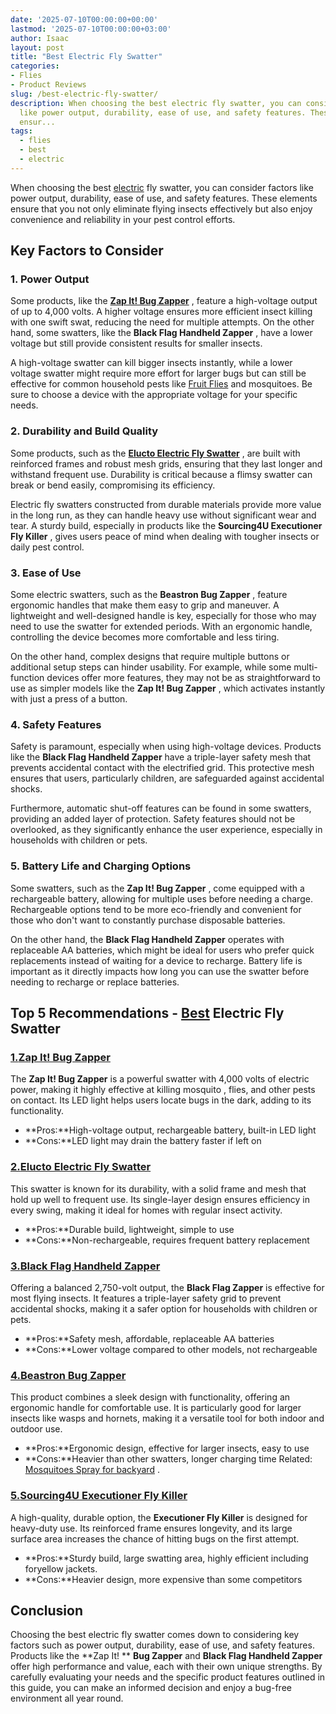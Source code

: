 ```yaml
---
date: '2025-07-10T00:00:00+00:00'
lastmod: '2025-07-10T00:00:00+03:00'
author: Isaac
layout: post
title: "Best Electric Fly Swatter"
categories:
- Flies
- Product Reviews
slug: /best-electric-fly-swatter/
description: When choosing the best electric fly swatter, you can consider factors
  like power output, durability, ease of use, and safety features. These elements
  ensur...
tags: 
  - flies
  - best
  - electric
---
```

When choosing the best [electric](/posts/best-electric-riding-lawn-mowers/) fly swatter, you can consider factors like power output, durability, ease of use, and safety features. These elements ensure that you not only eliminate flying insects effectively but also enjoy convenience and reliability in your pest control efforts.
## Key Factors to Consider
### 1. Power Output
Some products, like the
[**Zap It! Bug Zapper**](https://www.amazon.com/dp/B0859Q3DQ2/?tag=p-policy-20)
, feature a high-voltage output of up to 4,000 volts. A higher voltage ensures more efficient insect killing with one swift swat, reducing the need for multiple attempts. On the other hand, some swatters, like the
**Black Flag Handheld Zapper**
, have a lower voltage but still provide consistent results for smaller insects.

A high-voltage swatter can kill bigger insects instantly, while a lower voltage swatter might require more effort for larger bugs but can still be effective for common household pests like
[Fruit Flies](https://entomology.ca.uky.edu/ef621)
and mosquitoes. Be sure to choose a device with the appropriate voltage for your specific needs.
### 2. Durability and Build Quality
Some products, such as the
[**Elucto Electric Fly Swatter**](https://www.amazon.com/dp/B01F3N8A4Q/?tag=p-policy-20)
, are built with reinforced frames and robust mesh grids, ensuring that they last longer and withstand frequent use. Durability is critical because a flimsy swatter can break or bend easily, compromising its efficiency.

Electric fly swatters constructed from durable materials provide more value in the long run, as they can handle heavy use without significant wear and tear. A sturdy build, especially in products like the
**Sourcing4U Executioner Fly Killer**
, gives users peace of mind when dealing with tougher insects or daily pest control.
### 3. Ease of Use
Some electric swatters, such as the
**Beastron Bug Zapper**
, feature ergonomic handles that make them easy to grip and maneuver. A lightweight and well-designed handle is key, especially for those who may need to use the swatter for extended periods. With an ergonomic handle, controlling the device becomes more comfortable and less tiring.

On the other hand, complex designs that require multiple buttons or additional setup steps can hinder usability. For example, while some multi-function devices offer more features, they may not be as straightforward to use as simpler models like the
**Zap It! Bug Zapper**
, which activates instantly with just a press of a button.
### 4. Safety Features
Safety is paramount, especially when using high-voltage devices. Products like the
**Black Flag Handheld Zapper**
have a triple-layer safety mesh that prevents accidental contact with the electrified grid. This protective mesh ensures that users, particularly children, are safeguarded against accidental shocks.

Furthermore, automatic shut-off features can be found in some swatters, providing an added layer of protection. Safety features should not be overlooked, as they significantly enhance the user experience, especially in households with children or pets.
### 5. Battery Life and Charging Options
Some swatters, such as the
**Zap It! Bug Zapper**
, come equipped with a rechargeable battery, allowing for multiple uses before needing a charge. Rechargeable options tend to be more eco-friendly and convenient for those who don't want to constantly purchase disposable batteries.

On the other hand, the
**Black Flag Handheld Zapper**
operates with replaceable AA batteries, which might be ideal for users who prefer quick replacements instead of waiting for a device to recharge. Battery life is important as it directly impacts how long you can use the swatter before needing to recharge or replace batteries.
## Top 5 Recommendations - [Best](/posts/best-electric-tiller-for-clay-soil/) Electric Fly Swatter
### [1.**Zap It! Bug Zapper**](https://www.amazon.com/dp/B0859Q3DQ2/?tag=p-policy-20)
The
**Zap It! Bug Zapper**
is a powerful swatter with 4,000 volts of electric power, making it highly effective at
killing mosquito
, flies, and other pests on contact. Its LED light helps users locate bugs in the dark, adding to its functionality.
- **Pros:**High-voltage output, rechargeable battery, built-in LED light
- **Cons:**LED light may drain the battery faster if left on
### [2.**Elucto Electric Fly Swatter**](https://www.amazon.com/dp/B01F3N8A4Q/?tag=p-policy-20)
This swatter is known for its durability, with a solid frame and mesh that hold up well to frequent use. Its single-layer design ensures efficiency in every swing, making it ideal for homes with regular insect activity.
- **Pros:**Durable build, lightweight, simple to use
- **Cons:**Non-rechargeable, requires frequent battery replacement
### [3.**Black Flag Handheld Zapper**](https://www.amazon.com/dp/B07N2K9KYT/?tag=p-policy-20)
Offering a balanced 2,750-volt output, the
**Black Flag Zapper**
is effective for most flying insects. It features a triple-layer safety grid to prevent accidental shocks, making it a safer option for households with children or pets.
- **Pros:**Safety mesh, affordable, replaceable AA batteries
- **Cons:**Lower voltage compared to other models, not rechargeable
### [4.**Beastron Bug Zapper**](https://www.amazon.com/dp/B073BX345P/?tag=p-policy-20)
This product combines a sleek design with functionality, offering an ergonomic handle for comfortable use. It is particularly good for larger insects like wasps and hornets, making it a versatile tool for both indoor and outdoor use.
- **Pros:**Ergonomic design, effective for larger insects, easy to use
- **Cons:**Heavier than other swatters, longer charging time
Related:
[Mosquitoes Spray for backyard](https://pestpolicy.com/best-mosquito-yard-spray/)
.
### [5.**Sourcing4U Executioner Fly Killer**](https://www.amazon.com/dp/B000MU2MJA/?tag=p-policy-20)
A high-quality, durable option, the
**Executioner Fly Killer**
is designed for heavy-duty use. Its reinforced frame ensures longevity, and its large surface area increases the chance of hitting bugs on the first attempt.
- **Pros:**Sturdy build, large swatting area, highly efficient including foryellow jackets.
- **Cons:**Heavier design, more expensive than some competitors
## Conclusion
Choosing the best electric fly swatter comes down to considering key factors such as power output, durability, ease of use, and safety features. Products like the
**Zap It! **
**Bug Zapper**
and
**Black Flag Handheld Zapper**
offer high performance and value, each with their own unique strengths. By carefully evaluating your needs and the specific product features outlined in this guide, you can make an informed decision and enjoy a bug-free environment all year round.
